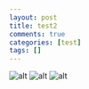 ```yaml
---
layout: post
title: test2
comments: true
categories: [test]
tags: []
---
```


![alt](http://wuld.ipdisk.co.kr:8000/list/HDD1/embed/test/2023-01-20-test2/d.jpg)
![alt](http://wuld.ipdisk.co.kr:8000/list/HDD1/embed/test/2023-01-20-test2/e.jpg)
![alt](http://wuld.ipdisk.co.kr:8000/list/HDD1/embed/test/2023-01-20-test2/f.jpg)